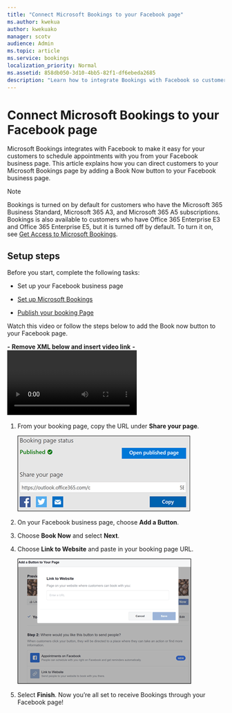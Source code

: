 ```yaml
---
title: "Connect Microsoft Bookings to your Facebook page"
ms.author: kwekua
author: kwekuako
manager: scotv
audience: Admin
ms.topic: article
ms.service: bookings
localization_priority: Normal
ms.assetid: 858db050-3d10-4bb5-82f1-df6ebeda2685
description: "Learn how to integrate Bookings with Facebook so customers can book appointments from your business Facebook page."
---
```


# Connect Microsoft Bookings to your Facebook page

Microsoft Bookings integrates with Facebook to make it easy for your customers to schedule appointments with you from your Facebook business page. This article explains how you can direct customers to your Microsoft Bookings page by adding a Book Now button to your Facebook business page.

> [!NOTE]
> Bookings is turned on by default for customers who have the Microsoft 365 Business Standard, Microsoft 365 A3, and Microsoft 365 A5 subscriptions. Bookings is also available to customers who have Office 365 Enterprise E3 and Office 365 Enterprise E5, but it is turned off by default. To turn it on, see [Get Access to Microsoft Bookings](get-access.md).

## Setup steps

Before you start, complete the following tasks:

- Set up your Facebook business page

- [Set up Microsoft Bookings](set-up.md)

- [Publish your booking Page](publish-booking-page.md)

Watch this video or follow the steps below to add the Book now button to your Facebook page.

**-**
**Remove XML below and insert video link**
**-**
<mediaLink>
	<image xlink:href="4873755a-8b1e-497e-bc54-101d1e75d3e7" />
	<video videoid="RWusUj" channel="ALTENUS_MS_OFFICE" videotype="single" player="ocvideo" />
</mediaLink>

1. From your booking page, copy the URL under **Share your page**.

   ![Image of Share your page UI](../media/bookings-share-page.png)

1. On your Facebook business page, choose **Add a Button**.

1. Choose **Book Now** and select **Next**.

1. Choose **Link to Website** and paste in your booking page URL.

   ![Image of Link to Website dialog](../media/bookings-link-to-website.png)

1. Select **Finish**. Now you’re all set to receive Bookings through your Facebook page!

